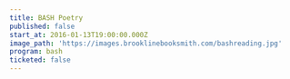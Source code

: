 ```yaml
---
title: BASH Poetry
published: false
start_at: 2016-01-13T19:00:00.000Z
image_path: 'https://images.brooklinebooksmith.com/bashreading.jpg'
program: bash
ticketed: false
---
```

